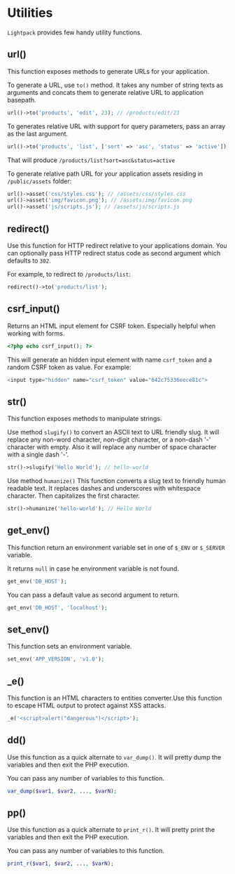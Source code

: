 # Utilities

`Lightpack` provides few handy utility functions.

## url()

This function exposes methods to generate URLs for your application.

To generate a URL, use `to()` method. It takes any number of string texts as arguments and concats them to generate relative URL to application basepath. 

```php
url()->to('products', 'edit', 23); // /products/edit/23
```

To generates relative URL with support for query parameters, pass an array as the last argument.

```php
url()->to('products', 'list', ['sort' => 'asc', 'status' => 'active']);
```

That will produce `/products/list?sort=asc&status=active`

To generate relative path URL for your application assets residing in `/public/assets` folder:

```php
url()->asset('css/styles.css'); // /assets/css/styles.css
url()->asset('img/favicon.png'); // /assets/img/favicon.png
url()->asset('js/scripts.js'); // /assets/js/scripts.js
```

## redirect()

Use this function for HTTP redirect relative to your applications domain. You can optionally pass HTTP redirect status code as second argument which defaults to `302`.

For example, to redirect to `/products/list`:

```php
redirect()->to('products/list');
```

## csrf_input()

Returns an HTML input element for CSRF token. Especially helpful when working with forms.

```php
<?php echo csrf_input(); ?>
```

This will generate an hidden input element with name `csrf_token` and a random CSRF token as value. For example:

```php
<input type="hidden" name="csrf_token" value="642c75336eece81c">
```

## str()

This function exposes methods to manipulate strings.


Use method `slugify()` to convert an ASCII text to URL friendly slug. It will replace any non-word character, non-digit character, or a non-dash '-' character with empty. Also it will replace any number of space character with a single dash '-'.

```php
str()->slugify('Hello World'); // hello-world
```

Use method `humanize()` This function converts a slug text to friendly human readable text. It replaces dashes and underscores with whitespace character. Then capitalizes the first character.

```php
str()->humanize('hello-world'); // Hello World
```

## get_env()

This function return an environment variable set in one of `$_ENV` or `$_SERVER` variable. 

It returns `null` in case he environment variable is not found.

```php
get_env('DB_HOST');
```

You can pass a default value as second argument to return.

```php
get_env('DB_HOST', 'localhost');
```

## set_env()

This function sets an environment variable.

```php
set_env('APP_VERSION', 'v1.0');
```

## _e()

This function is an HTML characters to entities converter.Use this function to escape HTML output to protect against XSS attacks.

```php
_e('<script>alert("dangerous")</script>');
```

## dd()

Use this function as a quick alternate to `var_dump()`. It will pretty dump the variables and then exit the PHP execution.

You can pass any number of variables to this function.

```php
var_dump($var1, $var2, ..., $varN);
```

## pp()

Use this function as a quick alternate to `print_r()`. It will pretty print the variables and then exit the PHP execution.

You can pass any number of variables to this function.

```php
print_r($var1, $var2, ..., $varN);
```